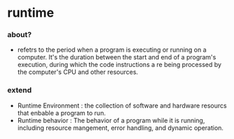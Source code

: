 # runtime

### about?

- refetrs to the period when a program is executing or running on a computer. It's the duration between the start and end of a program's execution, during which the code 
  instructions a re being processed by the computer's CPU and other resources.

### extend

- Runtime Environment : the collection of software and hardware resourcs that enbable a program to run.
- Runtime behavior    : The behavior of a program while it is running, including resource mangement, error handling, and dynamic operation.